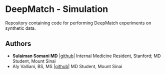 # DeepMatch - Simulation

Repository containing code for performing DeepMatch experiments on synthetic data. 

## Authors

* **Sulaiman Somani MD** |[github](https://github.com/sssomani)| Internal Medicine Resident, Stanford; MD Student, Mount Sinai
* Aly Valliani, BS, MS |[github](http://github.com/AlyValliani)| MD Student, Mount Sinai
